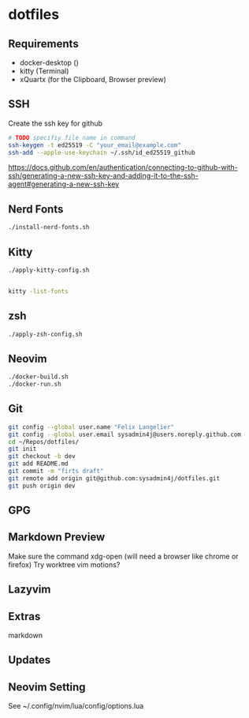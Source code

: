 # dotfiles

## Requirements

- docker-desktop ()
- kitty (Terminal)
- xQuartx (for the Clipboard, Browser preview)


## SSH

Create the ssh key for github

```zsh
# TODO specifiy file name in command
ssh-keygen -t ed25519 -C "your_email@example.com"
ssh-add --apple-use-keychain ~/.ssh/id_ed25519_github
```

<https://docs.github.com/en/authentication/connecting-to-github-with-ssh/generating-a-new-ssh-key-and-adding-it-to-the-ssh-agent#generating-a-new-ssh-key>




## Nerd Fonts

```zsh
./install-nerd-fonts.sh


```

## Kitty

```zsh
./apply-kitty-config.sh


kitty -list-fonts
```

## zsh

```zsh
./apply-zsh-config.sh
```


## Neovim


```zsh
./docker-build.sh
./docker-run.sh
```

## Git

```zsh
git config --global user.name "Felix Langelier"
git config --global user.email sysadmin4j@users.noreply.github.com
cd ~/Repos/dotfiles/
git init
git checkout -b dev
git add README.md
git commit -m "firts draft"
git remote add origin git@github.com:sysadmin4j/dotfiles.git
git push origin dev
```

## GPG

## Markdown Preview

Make sure the command xdg-open (will need a browser like chrome or firefox)
Try worktree
vim motions?

## Lazyvim

## Extras

markdown

## Updates


## Neovim Setting

See ~/.config/nvim/lua/config/options.lua
